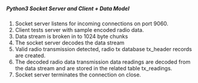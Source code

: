 ##### Python3 Socket Server and Client + Data Model


1. Socket server listens for incoming connections on port 9060.
2. Client tests server with sample encoded radio data.
3. Data stream is broken in to 1024 byte chunks
4. The socket server decodes the data stream
5. Valid radio transmission detected, radio tx database tx_header records are created.
6. The decoded radio data transmission data readings are decoded from the data stream and are stored in the related table tx_readings.
7. Socket server terminates the connection on close.

